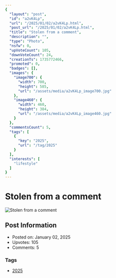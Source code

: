 ```yaml
---
{
  "layout": "post",
  "id": "a2vK4Lp",
  "url": "/2025/01/02/a2vK4Lp.html",
  "post_url": "/2025/01/02/a2vK4Lp.html",
  "title": "Stolen from a comment",
  "description": "",
  "type": "Photo",
  "nsfw": 0,
  "upVoteCount": 105,
  "downVoteCount": 24,
  "creationTs": 1735772466,
  "promoted": 0,
  "badges": [],
  "images": {
    "image700": {
      "width": 700,
      "height": 585,
      "url": "/assets/media/a2vK4Lp_image700.jpg"
    },
    "image460": {
      "width": 460,
      "height": 384,
      "url": "/assets/media/a2vK4Lp_image460.jpg"
    }
  },
  "commentsCount": 5,
  "tags": [
    {
      "key": "2025",
      "url": "/tag/2025"
    }
  ],
  "interests": [
    "lifestyle"
  ]
}
---
```


# Stolen from a comment

![Stolen from a comment](/assets/media/a2vK4Lp_image700.jpg)

## Post Information

- Posted on: January 02, 2025
- Upvotes: 105
- Comments: 5

### Tags

- [2025](/tag/2025)
